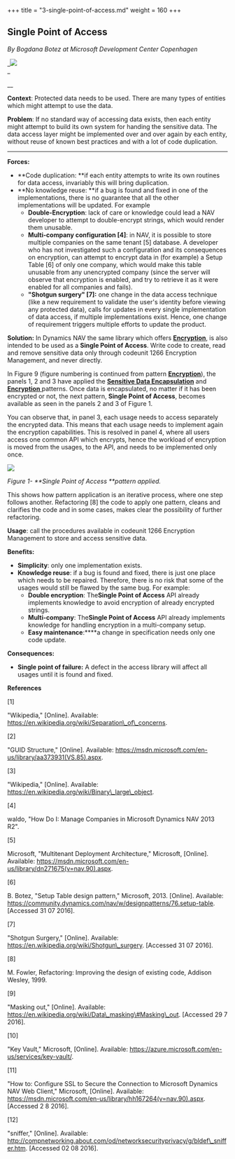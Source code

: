 +++
title = "3-single-point-of-access.md"
weight = 160
+++
## Single Point of Access

_By Bogdana Botez at Microsoft Development Center Copenhagen_

_[![ ][image0]][anchor0]   
_

__

**Context**: Protected data needs to be used. There are many types of entities which might attempt to use the data.

**Problem**: If no standard way of accessing data exists, then each entity might attempt to build its own system for handing the sensitive data. The data access layer might be implemented over and over again by each entity, without reuse of known best practices and with a lot of code duplication.

****

**Forces:**

* **Code duplication: **if each entity attempts to write its own routines for data access, invariably this will bring duplication.
* **No knowledge reuse: **if a bug is found and fixed in one of the implementations, there is no guarantee that all the other implementations will be updated. For example
  * **Double-Encryption**: lack of care or knowledge could lead a NAV developer to attempt to double-encrypt strings, which would render them unusable.
  * **Multi-company configuration \[4\]**: in NAV, it is possible to store multiple companies on the same tenant \[5\] database. A developer who has not investigated such a configuration and its consequences on encryption, can attempt to encrypt data in (for example) a Setup Table \[6\] of only one company, which would make this table unusable from any unencrypted company (since the server will observe that encryption is enabled, and try to retrieve it as it were enabled for all companies and fails).
  * **"Shotgun surgery" \[7\]:** one change in the data access technique (like a new requirement to validate the user's identity before viewing any protected data), calls for updates in every single implementation of data access, if multiple implementations exist. Hence, one change of requirement triggers multiple efforts to update the product.

**Solution:** In Dynamics NAV the same library which offers [**Encryption**][anchor1], is also intended to be used as a **Single Point of Access**. Write code to create, read and remove sensitive data only through codeunit 1266 Encryption Management, and never directly.

In Figure 9 (figure numbering is continued from pattern **[Encryption][anchor2]**), the panels 1, 2 and 3 have applied the [**Sensitive Data Encapsulation**][anchor3] and [**Encryption** ][anchor1]patterns. Once data is encapsulated, no matter if it has been encrypted or not, the next pattern, **Single Point of Access**, becomes available as seen in the panels 2 and 3 of Figure 1\.

You can observe that, in panel 3, each usage needs to access separately the encrypted data. This means that each usage needs to implement again the encryption capabilities. This is resolved in panel 4, where all users access one common API which encrypts, hence the workload of encryption is moved from the usages, to the API, and needs to be implemented only once.

[![ ][image1]][anchor4]

_Figure 1- **Single Point of Access **pattern applied._

This shows how pattern application is an iterative process, where one step follows another. Refactoring \[8\] the code to apply one pattern, cleans and clarifies the code and in some cases, makes clear the possibility of further refactoring.

**Usage**: call the procedures available in codeunit 1266 Encryption Management to store and access sensitive data.

**Benefits:**

* **Simplicity**: only one implementation exists.
* **Knowledge reuse**: if a bug is found and fixed, there is just one place which needs to be repaired. Therefore, there is no risk that some of the usages would still be flawed by the same bug. For example:
  * **Double encryption**: The**Single Point of Access** API already implements knowledge to avoid encryption of already encrypted strings.
  * **Multi-company**: The**Single Point of Access** API already implements knowledge for handling encryption in a multi-company setup.
  * **Easy maintenance**:****a change in specification needs only one code update.

**Consequences:**

* **Single point of failure:** A defect in the access library will affect all usages until it is found and fixed.

**References**

\[1\]

"Wikipedia," \[Online\]. Available: https://en.wikipedia.org/wiki/Separation\_of\_concerns.

\[2\]

"GUID Structure," \[Online\]. Available: https://msdn.microsoft.com/en-us/library/aa373931(VS.85).aspx.

\[3\]

"Wikipedia," \[Online\]. Available: https://en.wikipedia.org/wiki/Binary\_large\_object.

\[4\]

waldo, "How Do I: Manage Companies in Microsoft Dynamics NAV 2013 R2".

\[5\]

Microsoft, "Multitenant Deployment Architecture," Microsoft, \[Online\]. Available: https://msdn.microsoft.com/en-us/library/dn271675(v=nav.90).aspx.

\[6\]

B. Botez, "Setup Table design pattern," Microsoft, 2013\. \[Online\]. Available: https://community.dynamics.com/nav/w/designpatterns/76.setup-table. \[Accessed 31 07 2016\].

\[7\]

"Shotgun Surgery," \[Online\]. Available: https://en.wikipedia.org/wiki/Shotgun\_surgery. \[Accessed 31 07 2016\].

\[8\]

M. Fowler, Refactoring: Improving the design of existing code, Addison Wesley, 1999\.

\[9\]

"Masking out," \[Online\]. Available: https://en.wikipedia.org/wiki/Data\_masking\#Masking\_out. \[Accessed 29 7 2016\].

\[10\]

"Key Vault," Microsoft, \[Online\]. Available: https://azure.microsoft.com/en-us/services/key-vault/.

\[11\]

"How to: Configure SSL to Secure the Connection to Microsoft Dynamics NAV Web Client," Microsoft, \[Online\]. Available: https://msdn.microsoft.com/en-us/library/hh167264(v=nav.90).aspx. \[Accessed 2 8 2016\].

\[12\]

"sniffer," \[Online\]. Available: http://compnetworking.about.com/od/networksecurityprivacy/g/bldef\_sniffer.htm. \[Accessed 02 08 2016\].



[anchor0]: Logo-_2D00_-Single-Point-of-Access.png
[anchor1]: /nav/w/designpatterns/276.2-data-encryption
[anchor2]: /nav/w/designpatterns/276.encryption
[anchor3]: /nav/w/designpatterns/275.1-sensitive-data-encapsulation
[anchor4]: Multi-_2D00_-1-2-3-4.JPG


[image0]: Logo-_2D00_-Single-Point-of-Access.png
[image1]: Multi-_2D00_-1-2-3-4.JPG
